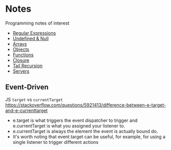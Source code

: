 # Notes
Programming notes of interest

* [Regular Expressions](./regular_expressions/regular_expressions.md)
* [Undefined & Null](./undefined_null.md)
* [Arrays](./arrays.md)
* [Objects](./objects.md)
* [Functions](./functions.md)
* [Closure](./closure.md)
* [Tail Recursion](./tail_recursion/example.js)
* [Servers](./servers/servers.md)

## Event-Driven

JS
`target` vs `currentTarget`
https://stackoverflow.com/questions/5921413/difference-between-e-target-and-e-currenttarget
* e.target is what triggers the event dispatcher to trigger and e.currentTarget is what you assigned your listener to.
* e.currentTarget is always the element the event is actually bound do.
* It's worth noting that event.target can be useful, for example, for using a single listener to trigger different actions
